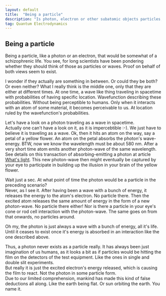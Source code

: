 ```yaml
---
layout: default
title:  "Being a particle"
description: "Is photon, electron or other subatomic objects particles, waves, both or neither"
tag: Quantum Electrodynamics
---
```


## Being a particle

Being a particle, like a photon or an electron, that would be somewhat of a schizophrenic life. You see, for long scientists have been pondering whether they should think of those as particles or waves. Proof on behalf of both views seem to exist.

I wonder if they actually are something in between. Or could they be both?  Or even neither?
What I really think is the middle one, only that they are either at different times. At one time, a wave like thing traveling in spacetime with probabilities of having specific location. Wavefunction describing these probabilities. Without being perceptible to humans. Only when it interacts with an atom of some material, it becomes perceivable to us. At location ruled by the wavefunction's probabilities.

Let's have a look on a photon traveling as a wave in spacetime.  
Actually one can't have a look on it, as it is impercebtible :-). We just have to believe it is traveling as a wave. Ok, then it hits an atom on the way, say a petal of a yellow flower. An atom on the petal absorbs the photon's wave-energy. BTW, now we know the wavelength must be about 580 nm. After a very short time atom emits another photon-wave of the same wavelength. See details on this transaction of absorbing-emitting a photon at article [What's light](https://veikkonyfors.github.io/blog/2022/02/08/what-is-light.html). This new photon-wave then might eventually be captured by your eye to participate in building up the illusion in your brain of the yellow flower.

Wait just a sec. At what point of time the photon would be a particle in the preceding scenario?  
Never, as I see it. After having been a wave with a bunch of energy, it releases the energy to the atom's electron. No particle there. Then the excited atom releases the same amount of energy in the form of a new photon-wave. No particle there either! Nor is there a particle in your eye's cone or rod cell interaction with the photon-wave. The same goes on from that onwards, no particles around.

Oh my, the photon is just always a wave with a bunch of energy, all it's life. Until it ceases to exist once it's energy is absorbed in an interaction like the one described above. 

Thus, a photon never exists as a particle really. It has always been just imagination of us humans, as it looks a bit as if particles would be hitting the film on the detectors of the test equipment. Like the ones in single and double slit experiments.  
But really it is just the excited electron's energy released, which is causing the film to react. Not the photon in some particle form.  
Due to our limited comprehension, mankind has made this kind of false deductions all along. Like the earth being flat. Or sun orbiting the earth. You name it.


